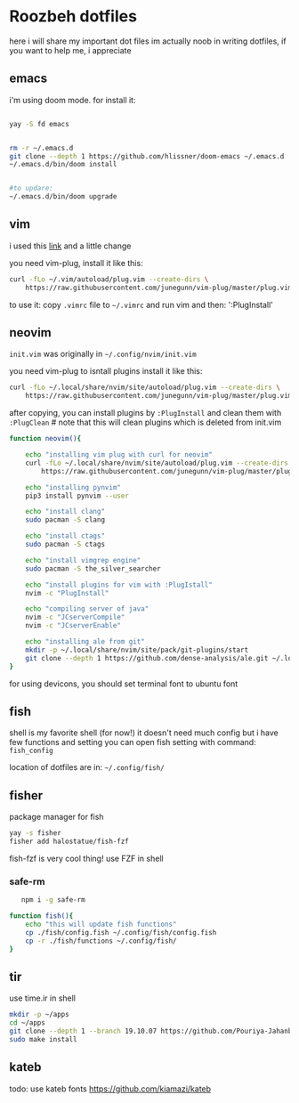# Roozbeh dotfiles 
here i will share my important dot files 
im actually noob in writing dotfiles, if you want to help me, i appreciate


## emacs 
i'm using doom mode.
for install it: 
```bash

yay -S fd emacs 


rm -r ~/.emacs.d
git clone --depth 1 https://github.com/hlissner/doom-emacs ~/.emacs.d
~/.emacs.d/bin/doom install


#to updare:
~/.emacs.d/bin/doom upgrade
```

## vim

i used this [link](http://www.guillaume-barillot.com/2017/06/09/how-to-to-make-vim-to-look-like-atom/)
and a little change 



you need vim-plug, install it like this: 

```bash
curl -fLo ~/.vim/autoload/plug.vim --create-dirs \
    https://raw.githubusercontent.com/junegunn/vim-plug/master/plug.vim
```

to use it: copy `.vimrc` file to `~/.vimrc` 
and run vim and then: ':PlugInstall'



## neovim

`init.vim` was originally in `~/.config/nvim/init.vim`

you need vim-plug to isntall plugins 
install it like this:

```bash
curl -fLo ~/.local/share/nvim/site/autoload/plug.vim --create-dirs \
    https://raw.githubusercontent.com/junegunn/vim-plug/master/plug.vim
```

after copying, you can install plugins by `:PlugInstall` 
and clean them with `:PlugClean` # note that this will clean plugins which is deleted from init.vim




```bash
function neovim(){

    echo "installing vim plug with curl for neovim"
    curl -fLo ~/.local/share/nvim/site/autoload/plug.vim --create-dirs \
        https://raw.githubusercontent.com/junegunn/vim-plug/master/plug.vim

    echo "installing pynvim"
    pip3 install pynvim --user

    echo "install clang"
    sudo pacman -S clang

    echo "install ctags"
    sudo pacman -S ctags

    echo "install vimgrep engine"
    sudo pacman -S the_silver_searcher

    echo "install plugins for vim with :PlugIstall"
    nvim -c "PlugInstall"

    echo "compiling server of java"
    nvim -c "JCserverCompile"
    nvim -c "JCserverEnable"

    echo "installing ale from git"
    mkdir -p ~/.local/share/nvim/site/pack/git-plugins/start
    git clone --depth 1 https://github.com/dense-analysis/ale.git ~/.local/share/nvim/site/pack/git-plugins/start/ale
}
```


for using devicons, you should set terminal font to
ubuntu font



## fish

shell is my favorite shell (for now!)
it doesn't need much config 
but i have few functions and setting 
you can open fish setting with command: `fish_config`

location of dotfiles are in: `~/.config/fish/`

## fisher 
package manager for fish 
```bash 
yay -s fisher
fisher add halostatue/fish-fzf
```
fish-fzf is very cool thing! use FZF in shell 

### safe-rm
```bash 
   npm i -g safe-rm
```

```bash 
function fish(){
    echo "this will update fish functions"
    cp ./fish/config.fish ~/.config/fish/config.fish
    cp -r ./fish/functions ~/.config/fish/
}
```


## tir 

use time.ir in shell 

```bash 
mkdir -p ~/apps
cd ~/apps
git clone --depth 1 --branch 19.10.07 https://github.com/Pouriya-Jahanbakhsh/tir && cd tir
sudo make install 
```

## kateb
todo: use kateb fonts
https://github.com/kiamazi/kateb
